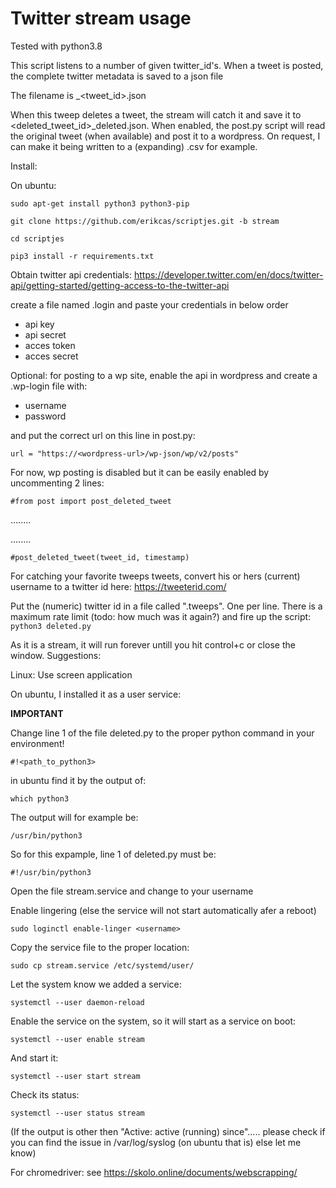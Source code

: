 # Twitter stream usage

Tested with python3.8

This script listens to a number of given twitter_id's. When a tweet is posted, the complete twitter metadata is saved to a json file

The filename is <username>_<tweet_id>.json

When this tweep deletes a tweet, the stream will catch it and save it to <deleted_tweet_id>_deleted.json. When enabled, the post.py script will read the original tweet (when available) and post it to a wordpress. On request, I can make it being written to a (expanding) .csv for example.

Install:

On ubuntu:

`sudo apt-get install python3 python3-pip`

`git clone https://github.com/erikcas/scriptjes.git -b stream`

`cd scriptjes`

`pip3 install -r requirements.txt`

Obtain twitter api credentials: https://developer.twitter.com/en/docs/twitter-api/getting-started/getting-access-to-the-twitter-api

create a file named .login and paste your credentials in below order
* api key
* api secret
* acces token
* acces secret

Optional: for posting to a wp site, enable the api in wordpress and create a .wp-login file with:
* username
* password

and put the correct url on this line in post.py:

`url = "https://<wordpress-url>/wp-json/wp/v2/posts"`

For now, wp posting is disabled but it can be easily enabled by uncommenting 2 lines:

`#from post import post_deleted_tweet`

........

........

`#post_deleted_tweet(tweet_id, timestamp)`

For catching your favorite tweeps tweets, convert his or hers (current) username to a twitter id here: https://tweeterid.com/

Put the (numeric) twitter id in a file called ".tweeps". One per line. There is a maximum rate limit (todo: how much was it again?) and fire up the script:
`python3 deleted.py`

As it is a stream, it will run forever untill you hit control+c or close the window. Suggestions:

Linux: Use screen application

On ubuntu, I installed it as a user service:

**IMPORTANT**

Change line 1 of the file deleted.py to the proper python command in your environment!

`#!<path_to_python3>`

in ubuntu find it by the output of:

`which python3`

The output will for example be:

`/usr/bin/python3`

So for this expample, line 1 of deleted.py must be:

`#!/usr/bin/python3`

Open the file stream.service and change <username> to your username

Enable lingering (else the service will not start automatically afer a reboot)

`sudo loginctl enable-linger <username>`

Copy the service file to the proper location:

`sudo cp stream.service /etc/systemd/user/`

Let the system know we added a service:

`systemctl --user daemon-reload`

Enable the service on the system, so it will start as a service on boot:

`systemctl --user enable stream`

And start it:

`systemctl --user start stream`

Check its status:

`systemctl --user status stream`

(If the output is other then "Active: active (running) since"..... please check if you can find the issue in /var/log/syslog (on ubuntu that is) else let me know)

For chromedriver: see https://skolo.online/documents/webscrapping/
